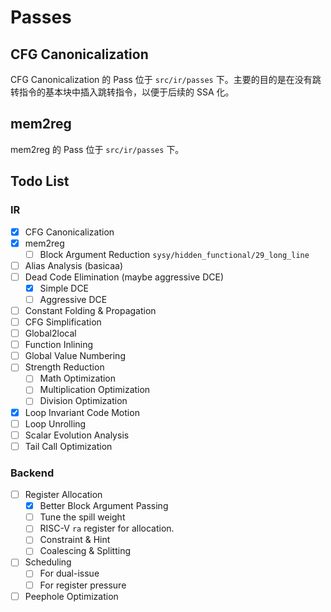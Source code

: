 # Passes

## CFG Canonicalization

CFG Canonicalization 的 Pass 位于 `src/ir/passes` 下。主要的目的是在没有跳转指令的基本块中插入跳转指令，以便于后续的 SSA 化。

## mem2reg

mem2reg 的 Pass 位于 `src/ir/passes` 下。

## Todo List

### IR

- [x] CFG Canonicalization
- [x] mem2reg
  - [ ] Block Argument Reduction `sysy/hidden_functional/29_long_line`
- [ ] Alias Analysis (basicaa)
- [ ] Dead Code Elimination (maybe aggressive DCE)
  - [x] Simple DCE
  - [ ] Aggressive DCE
- [ ] Constant Folding & Propagation
- [ ] CFG Simplification
- [ ] Global2local
- [ ] Function Inlining
- [ ] Global Value Numbering
- [ ] Strength Reduction
  - [ ] Math Optimization
  - [ ] Multiplication Optimization
  - [ ] Division Optimization
- [x] Loop Invariant Code Motion
- [ ] Loop Unrolling
- [ ] Scalar Evolution Analysis
- [ ] Tail Call Optimization

### Backend

- [ ] Register Allocation
  - [x] Better Block Argument Passing
  - [ ] Tune the spill weight
  - [ ] RISC-V `ra` register for allocation.
  - [ ] Constraint & Hint
  - [ ] Coalescing & Splitting
- [ ] Scheduling
  - [ ] For dual-issue
  - [ ] For register pressure
- [ ] Peephole Optimization
